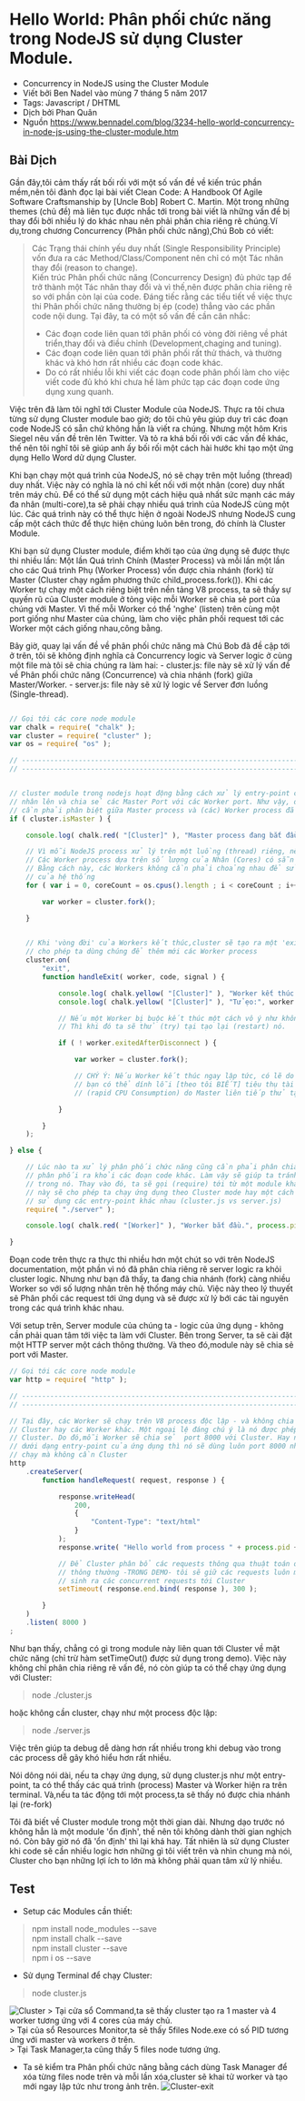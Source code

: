 
# Hello World: Phân phối chức năng trong NodeJS sử dụng Cluster Module.

* Concurrency in NodeJS using the Cluster Module  
*  Viết bởi Ben Nadel vào mùng 7 tháng 5 năm 2017  
*  Tags: Javascript / DHTML  
*  Dịch bởi Phan Quân  
*  Nguồn https://www.bennadel.com/blog/3234-hello-world-concurrency-in-node-js-using-the-cluster-module.htm  

## Bài Dịch

Gần đây,tôi cảm thấy rất bối rối với một số vấn đề về kiến trúc phần mềm,nên tôi đành đọc lại bài viết  Clean Code: A Handbook Of Agile Software Craftsmanship by [Uncle Bob] Robert C. Martin. Một trong những themes (chủ đề) mà liên tục được nhắc tới trong bài viết là những vấn đề bị thay đổi bởi nhiều lý do khác nhau nên phải phân chia riêng rẽ chúng.Ví dụ,trong chương Concurrency (Phân phối chức năng),Chú Bob có viết:

> Các Trạng thái chính yếu duy nhất (Single Responsibility Principle) vốn đưa ra các Method/Class/Component nên chỉ có một Tác nhân thay đổi (reason to change).  
> Kiến trúc Phân phối chức năng (Concurrency Design) đủ phức tạp để trở thành một Tác nhân thay đổi và vì thế,nên được phân chia riêng rẽ so với phần còn lại của code. Đáng tiếc rằng các tiểu tiết về việc thực thi Phân phối chức năng thường bị ép (code) thẳng vào các phần code nội dung. Tại đây, ta có một số vấn đề cần cân nhắc:  
> * Các đoạn code liên quan tới phân phối có vòng đời riêng về phát triển,thay đổi và điều chỉnh (Development,chaging and tuning).  
> * Các đoạn code liên quan tới phân phối rất thử thách, và thường khác và khó hơn rất nhiều các đoạn code khác.   
> * Do có rất nhiều lỗi khi viết các đoạn code phân phối làm cho việc viết code đủ khó khi chưa hề làm phức tạp các đoạn code ứng dụng xung quanh.  

Việc trên đã làm tôi nghĩ tới Cluster Module của NodeJS. Thực ra tôi chưa từng sử dụng Cluster module bao giờ; do tôi chủ yêu giúp duy trì các đoạn code NodeJS có sẵn chứ không hẳn là viết ra chúng. Nhưng một hôm Kris Siegel nêu vấn đề trên lên Twitter. Và tỏ ra khá bối rối với các vấn đề khác, thế nên tôi nghĩ tôi sẽ giúp anh ấy bối rối một cách hài hước khi tạo một ứng dụng Hello Word  dử dụng Cluster.

Khi bạn chạy một quá trình của NodeJS, nó sẽ chạy trên một luồng (thread) duy nhất. Việc này có nghĩa là nó chỉ kết nối với một nhân (core) duy nhất trên máy chủ. Để có thể sử dụng một cách hiệu quả nhất sức mạnh các máy đa nhân (multi-core),ta sẽ phải chạy nhiều quá trình của NodeJS cùng một lúc. Các quá trình này có thể thực hiện ở ngoài NodeJS nhưng NodeJS cung cấp một cách thức để thực hiện chúng luôn bên trong, đó chính là Cluster Module.

Khi bạn sử dụng Cluster module, điểm khởi tạo của ứng dụng sẽ được thực thi nhiều lần: Một lần Quá trình Chính (Master Process) và mỗi lần một lần cho các Quá trình Phụ (Worker Process) vốn được chia nhánh (fork) từ Master (Cluster chạy ngầm phương thức child_process.fork()). Khi các Worker tự chạy một cách riêng biệt trên nền tảng V8 process, ta sẽ thấy sự quyến rũ của Cluster module ở tỏng việc mỗi Worker sẽ chia sẻ port của chúng với Master. Vì thế mỗi Worker có thể 'nghe' (listen) trên cùng một port giống như Master của chúng, làm cho việc phân phối request tới các Worker một cách giống nhau,công bằng.  

Bây giờ, quay lại vấn đề về phân phối chức năng mà Chú Bob đã đề cập tới ở trên, tôi sẽ không định nghĩa cả Concurrency logic và Server logic ở cùng một file mà tôi sẽ chia chúng ra làm hai:
	- cluster.js: file này sẽ xử lý vấn đề về Phân phối chức năng (Concurrence) và chia nhánh (fork) giữa Master/Worker.
	- server.js: file này sẽ xử lý logic về Server đơn luồng (Single-thread).


```javascript

// Gọi tới các core node module
var chalk = require( "chalk" );
var cluster = require( "cluster" );
var os = require( "os" );

// ----------------------------------------------------------------------------------- //
// ----------------------------------------------------------------------------------- //


// cluster module trong nodejs hoạt động bằng cách xử lý entry-point của ứng dụng
// nhân lên và chia sẻ các Master Port với các Worker port. Như vậy, đoạn code này 
// cần phải phân biệt giữa Master process và (các) Worker process đã được phân chia (fork).
if ( cluster.isMaster ) {

    console.log( chalk.red( "[Cluster]" ), "Master process đang bắt đầu chạy.", process.pid );

    // Vì mỗi NodeJS process xử lý trên một luồng (thread) riêng, nên ta sẽ tạo
    // Các Worker process dựa trên số lượng của Nhân (Cores) có sẵn trên hệ thống.
    // Bằng cách này, các Workers không cần phải choảng nhau để sử dụng tài nguyên 
    // của hệ thống
    for ( var i = 0, coreCount = os.cpus().length ; i < coreCount ; i++ ) {

        var worker = cluster.fork();

    }

    
    // Khi 'vòng đời' của Workers kết thúc,cluster sẽ tạo ra một 'exit' event
    // cho phép ta dùng chúng để thêm mới các Worker process
    cluster.on(
        "exit",
        function handleExit( worker, code, signal ) {

            console.log( chalk.yellow( "[Cluster]" ), "Worker kết thúc.", worker.process.pid );
            console.log( chalk.yellow( "[Cluster]" ), "Tử ẹo:", worker.exitedAfterDisconnect );

            // Nếu một Worker bị buộc kết thúc một cách vô ý như không bắt (catch) được ngoại lệ (exception).
            // Thì khi đó ta sẽ thử (try) tại tạo lại (restart) nó.

            if ( ! worker.exitedAfterDisconnect ) {

                var worker = cluster.fork();

                // CHÝ Ý: Nếu Worker kết thúc ngay lập tức, có lẽ do code bị bug,
                // bạn có thể dính lỗi [theo tôi BIẾT] tiêu thụ tài nguyên CPU liên tục
                // (rapid CPU Consumption) do Master liên tiếp thử tạo mới các Worker.

            }

        }
    );

} else {

    // Lúc nào ta xử lý phân phối chức năng cũng cần phải phân chia riêng rẽ phần code 
    // phân phối ra khỏi các đoạn code khác. Làm vậy sẽ giúp ta tránh định nghĩa Worker 
    // trong nó. Thay vào đó, ta sẽ gọi (require) tới từ một module khác. Cuối cùng việc 
    // này sẽ cho phép ta chạy ứng dụng theo Cluster mode hay một cách Độc lập bằng cách
    // sử dụng các entry-point khác nhau (cluster.js vs server.js)
    require( "./server" );

    console.log( chalk.red( "[Worker]" ), "Worker bắt đầu.", process.pid );

}


```

Đoạn code trên thực ra thực thi nhiều hơn một chút so với trên NodeJS documentation, một phần vì nó đã phân chia riêng rẽ server logic ra khỏi cluster logic. Nhưng như bạn đã thấy, ta đang chia nhánh (fork) càng nhiều Worker so với số lượng nhân trên hệ thống máy chủ. Việc này theo lý thuyết sẽ Phân phối các request tới ứng dụng và sẽ được xử lý bới các tài nguyên trong các quá trình khác nhau.

Với setup trên, Server module của chúng ta - logic của ứng dụng - không cần phải quan tâm tới việc ta làm với Cluster. Bên trong Server, ta sẽ cài đặt một HTTP server một cách thông thường. Và theo đó,module này sẽ chia sẻ port với Master.


```javascript
// Gọi tới các core node module
var http = require( "http" );

// ----------------------------------------------------------------------------------- //
// ----------------------------------------------------------------------------------- //

// Tại đây, các Worker sẽ chạy trên V8 process độc lập - và không chia sẻ bộ nhớ với
// Cluster hay các Worker khác. Một ngoại lệ đáng chú ý là nó được phép chia sẻ port với
// Cluster. Do đó,mỗi Worker sẽ chia sẻ  port 8000 với Cluster. Hay nếu module phải chạy 
// dưới dạng entry-point của ứng dụng thì nó sẽ dùng luôn port 8000 như mọi lần nó 
// chạy mà không cần Cluster
http
    .createServer(
        function handleRequest( request, response ) {

            response.writeHead(
                200,
                {
                    "Content-Type": "text/html"
                }
            );
            response.write( "Hello world from process " + process.pid + "." );

            // Để Cluster phân bổ các requests thông qua thuật toán điều phối Round Robin
            // thông thường -TRONG DEMO- tôi sẽ giữ các requests luôn mở để có thể  
            // sinh ra các concurrent requests tới Cluster
            setTimeout( response.end.bind( response ), 300 );

        }
    )
    .listen( 8000 )
;
```

Như bạn thấy, chẳng có gì trong module này liên quan tới Cluster về mặt chức năng (chỉ trừ hàm setTimeOut() được sử dụng trong demo). Việc này không chỉ phân chia riêng rẽ vấn đề, nó còn giúp ta có thể chạy ứng dụng với Cluster:  

> node ./cluster.js   

hoặc không cần cluster, chạy như một process độc lập:  

> node ./server.js  

Việc trên giúp ta debug dễ dàng hơn rất nhiều trong khi debug vào trong các process dễ gây khó hiểu hơn rất nhiều.

Nói dông nói dài, nếu ta chạy ứng dụng, sử dụng cluster.js như một entry-point, ta có thể thấy các quá trình (process) Master và Worker hiện ra trên terminal. Và,nếu ta tác động tới một process,ta sẽ thấy nó được chia nhánh lại (re-fork)

<image-terminal>

Tôi đã biết về Cluster module trong một thời gian dài. Nhưng dạo trước nó không hẳn là một module 'ổn định', thế nên tôi không dành thời gian nghịch nó. Còn bây giờ nó đã 'ổn định' thì lại khá hay. Tất nhiên là sử dụng Cluster khi code sẽ cần nhiều logic hơn những gì tôi viết trên và nhìn chung mà nói, Cluster cho bạn những lợi ích to lớn mà không phải quan tâm xử lý nhiều.  

## Test

* Setup các Modules cần thiết:  

> npm install node_modules --save  
> npm install chalk --save  
> npm install cluster --save  
> npm i os --save  

* Sử dụng Terminal để chạy Cluster:

> node cluster.js

![Cluster](./images/cluster3.png)
	> Tại cửa sổ Command,ta sẽ thấy cluster tạo ra 1 master và 4 worker tương ứng với 4 cores của máy chủ.  
	> Tại của sổ Resources Monitor,ta sẽ thấy 5files Node.exe có số PID tương ứng với master và workers ở trên.  
	> Tại Task Manager,ta cũng thấy 5 files node tương ứng.  
	
 * Ta sẽ kiểm tra Phân phối chức năng bằng cách dùng Task Manager để xóa từng files node trên và mỗi lần xóa,cluster sẽ khai tử worker và tạo mới ngay lập tức như trong ảnh trên.
 ![Cluster-exit](./images/cluster4.png)
